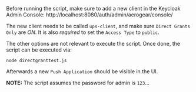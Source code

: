 Before running the script, make sure to add a new client in the Keycloak Admin Console:
http://localhost:8080/auth/admin/aerogear/console/

The new client needs to be called `ups-client`, and make sure `Direct Grants Only` are _ON_. It is also _required_ to set the `Access Type` to `public`.

The other options are not relevant to execute the script. Once done, the script can be executed via:
```
node directgranttest.js
```

Afterwards a new `Push Application` should be visible in the UI.

__NOTE:__ The script assumes the password for admin is `123`...
